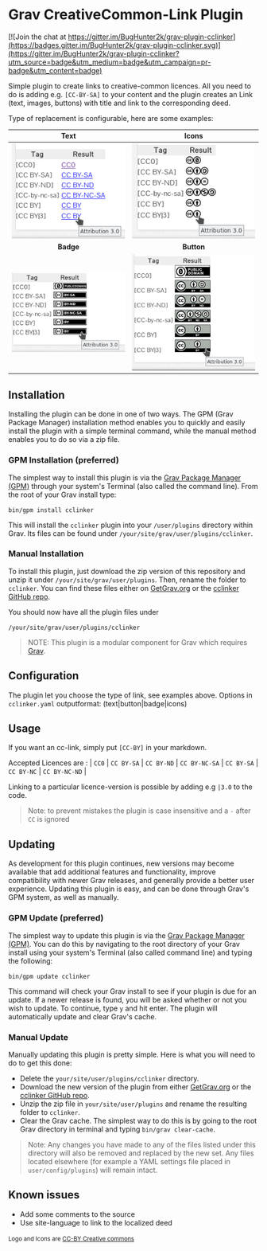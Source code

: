 # Grav CreativeCommon-Link Plugin

[![Join the chat at https://gitter.im/BugHunter2k/grav-plugin-cclinker](https://badges.gitter.im/BugHunter2k/grav-plugin-cclinker.svg)](https://gitter.im/BugHunter2k/grav-plugin-cclinker?utm_source=badge&utm_medium=badge&utm_campaign=pr-badge&utm_content=badge)

Simple plugin to create links to creative-common licences. 
All you need to do is adding e.g. `[CC-BY-SA]` to your content and the plugin creates an Link (text, images, buttons) with title and link to the corresponding deed.

Type of replacement is configurable, here are some examples:

|           Text                 |         Icons                 |
| :----------------------------: | :---------------------------: |
| ![Text](images/text.png)       |  ![Icons](images/icons.png)   |
|     **Badge**                  |          **Button**           |
| ![Badge](images/badge.png)     |  ![Button](images/button.png) |

## Installation

Installing the plugin can be done in one of two ways. The GPM (Grav Package Manager) installation method enables you to quickly and easily install the plugin with a simple terminal command, while the manual method enables you to do so via a zip file.

### GPM Installation (preferred)

The simplest way to install this plugin is via the [Grav Package Manager (GPM)](http://learn.getgrav.org/advanced/grav-gpm) through your system's Terminal (also called the command line).  From the root of your Grav install type:

    bin/gpm install cclinker

This will install the `cclinker` plugin into your `/user/plugins` directory within Grav. Its files can be found under `/your/site/grav/user/plugins/cclinker`.

### Manual Installation

To install this plugin, just download the zip version of this repository and unzip it under `/your/site/grav/user/plugins`. Then, rename the folder to `cclinker`. You can find these files either on [GetGrav.org](http://getgrav.org/downloads/plugins#extras) or the [cclinker GitHub repo](https://github.com/BugHunter2k/grav-plugin-cclinker).

You should now have all the plugin files under

    /your/site/grav/user/plugins/cclinker

> NOTE: This plugin is a modular component for Grav which requires [Grav](http://github.com/getgrav/grav).

## Configuration

The plugin let you choose the type of link, see examples above. 
Options in `cclinker.yaml`
 outputformat: (text|button|badge|icons)


## Usage

If you want an cc-link, simply put `[CC-BY]` in your markdown.

Accepted Licences are :
| `CC0` | `CC BY-SA` | `CC BY-ND` | `CC BY-NC-SA` | `CC BY-SA` | `CC BY-NC` | `CC BY-NC-ND` | 

Linking to a particular licence-version is possible by adding e.g `|3.0` to the code.

> Note: to prevent mistakes the plugin is case insensitive and a `-` after `CC` is ignored


## Updating

As development for this plugin continues, new versions may become available that add additional features and functionality, improve compatibility with newer Grav releases, and generally provide a better user experience. Updating this plugin is easy, and can be done through Grav's GPM system, as well as manually.

### GPM Update (preferred)

The simplest way to update this plugin is via the [Grav Package Manager (GPM)](http://learn.getgrav.org/advanced/grav-gpm). You can do this by navigating to the root directory of your Grav install using your system's Terminal (also called command line) and typing the following:

    bin/gpm update cclinker

This command will check your Grav install to see if your plugin is due for an update. If a newer release is found, you will be asked whether or not you wish to update. To continue, type `y` and hit enter. The plugin will automatically update and clear Grav's cache.

### Manual Update

Manually updating this plugin is pretty simple. Here is what you will need to do to get this done:

* Delete the `your/site/user/plugins/cclinker` directory.
* Download the new version of the plugin from either [GetGrav.org](http://getgrav.org/downloads/plugins#extras) or the [cclinker GitHub repo](https://github.com/BugHunter2k/grav-plugin-cclinker).
* Unzip the zip file in `your/site/user/plugins` and rename the resulting folder to `cclinker`.
* Clear the Grav cache. The simplest way to do this is by going to the root Grav directory in terminal and typing `bin/grav clear-cache`.

> Note: Any changes you have made to any of the files listed under this directory will also be removed and replaced by the new set. Any files located elsewhere (for example a YAML settings file placed in `user/config/plugins`) will remain intact.

## Known issues
* Add some comments to the source
* Use site-language to link to the localized deed

<small> Logo and Icons are [CC-BY Creative commons](https://creativecommons.org/licenses/by/4.0/)</small>
